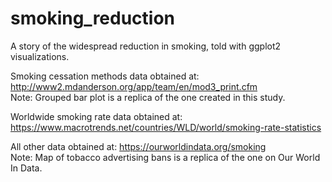 # smoking_reduction
A story of the widespread reduction in smoking, told with ggplot2 visualizations.

Smoking cessation methods data obtained at: http://www2.mdanderson.org/app/team/en/mod3_print.cfm  
Note: Grouped bar plot is a replica of the one created in this study.

Worldwide smoking rate data obtained at: https://www.macrotrends.net/countries/WLD/world/smoking-rate-statistics

All other data obtained at: https://ourworldindata.org/smoking  
Note: Map of tobacco advertising bans is a replica of the one on Our World In Data.
